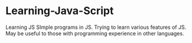 # Learning-Java-Script
Learning JS
SImple programs in JS. Trying to learn various features of JS.
May be useful to those with programming experience in other languages.
